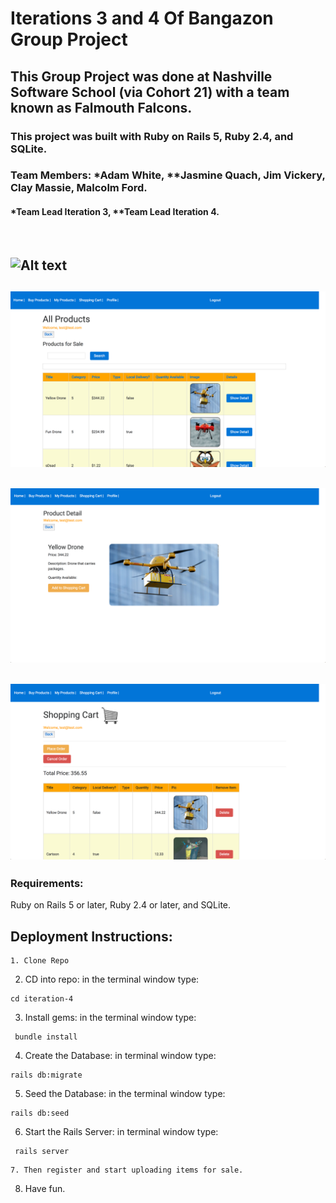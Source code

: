 # Iterations 3 and 4 Of Bangazon Group Project 
## This Group Project was done at Nashville Software School (via Cohort 21) with a team known as Falmouth Falcons.
### This project was built with Ruby on Rails 5, Ruby 2.4, and SQLite.

### Team Members: *Adam White, **Jasmine Quach, Jim Vickery, Clay Massie, Malcolm Ford.
#### *Team Lead Iteration 3, **Team Lead Iteration 4.

<br>


![Alt text](bang1.png?raw=true "Title")
----------------------------------------
![Alt text](bang4.png?raw=true "Title")
----------------------------------------
![Alt text](bang2.png?raw=true "Title")
----------------------------------------
![Alt text](bang3.png?raw=true "Title")
----------------------------------------

### Requirements:
Ruby on Rails 5 or later, Ruby 2.4 or later, and SQLite.

## Deployment Instructions:

```
1. Clone Repo
```
2. CD into repo: in the terminal window type:
```
cd iteration-4
```
3. Install gems: in the terminal window type:
```
 bundle install
```
4. Create the Database: in terminal window type:
```
rails db:migrate
 ```
5. Seed the Database: in the terminal window type:
```
rails db:seed
```

6. Start the Rails Server: in terminal window type:
```
 rails server
 ```
 ```
7. Then register and start uploading items for sale.
```

8. Have fun.
